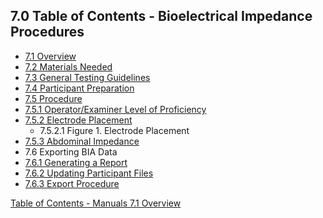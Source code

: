 ## 7.0 Table of Contents - Bioelectrical Impedance Procedures

* [7.1 Overview](:pages_path:/manuals/bioelectrical-impedance/7-01-overview.md)
* [7.2 Materials Needed](:pages_path:/manuals/bioelectrical-impedance/7-02-materials-needed.md)
* [7.3 General Testing Guidelines](:pages_path:/manuals/bioelectrical-impedance/7-03-general-testing-guidelines.md)
* [7.4 Participant Preparation](:pages_path:/manuals/bioelectrical-impedance/7-04-participant-preparation.md)
* [7.5 Procedure](:pages_path:/manuals/bioelectrical-impedance/7-05-00-procedure.md)
 * [7.5.1 Operator/Examiner Level of Proficiency](:pages_path:/manuals/bioelectrical-impedance/7-05-01-operator-proficiency-level.md)
 * [7.5.2 Electrode Placement](:pages_path:/manuals/bioelectrical-impedance/7-05-02-electrode-placement.md)
   * 7.5.2.1 Figure 1. Electrode Placement
 * [7.5.3 Abdominal Impedance](:pages_path:/manuals/bioelectrical-impedance/7-05-03-abdominal-impedance.md)
* 7.6 Exporting BIA Data
 * [7.6.1 Generating a Report](:pages_path:/manuals/bioelectrical-impedance/7-06-01-generating-report.md)
 * [7.6.2 Updating Participant Files](:pages_path:/manuals/bioelectrical-impedance/7-06-02-updating-ppt-file.md)
 * [7.6.3 Export Procedure](:pages_path:/manuals/bioelectrical-impedance/7-06-03-export-procedure.md)


<div class="center">
<div class="btn-group">
  <a href=":pages_path:/manuals/manual-toc.md" class="btn btn-default">
    <span class="glyphicon glyphicon-chevron-up"></span>
    Table of Contents - Manuals
  </a>

  <a href=":pages_path:/manuals/bioelectrical-impedance/7-01-overview.md" class="btn btn-success">
    7.1 Overview
    <span class="glyphicon glyphicon-chevron-right"></span>
  </a>
</div>
</div>
